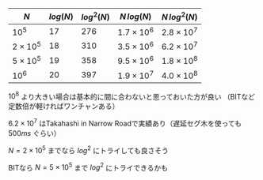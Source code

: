 |$N$|$log(N)$|$log^{2}(N)$|$N\,log(N)$|$N\,log^{2}(N)$|
|-|-|-|-|-|
|$10^{5}$|$17$|$276$|$1.7\times10^{6}$|$2.8\times10^{7}$|
|$2\times10^{5}$|$18$|$310$|$3.5\times10^{6}$|$6.2\times10^{7}$|
|$5\times10^{5}$|$19$|$358$|$9.5\times10^{6}$|$1.8\times10^{8}$|
|$10^{6}$|$20$|$397$|$1.9\times10^{7}$|$4.0\times10^{8}$|



$10^{8}$ より大きい場合は基本的に間に合わないと思っておいた方が良い
（BITなど定数倍が軽ければワンチャンある）

$6.2\times10^{7}$ はTakahashi in Narrow Roadで実績あり（遅延セグ木を使っても $500ms$ ぐらい）

$N=2\times10^{5}$ までなら $log^{2}$ にトライしても良さそう

BITなら $N=5\times10^{5}$ まで $log^{2}$ にトライできるかも

